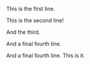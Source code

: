 This is the first line.

This is the second line!

And the third.

And a final fourth line.

And a final fourth line.  This is it.
